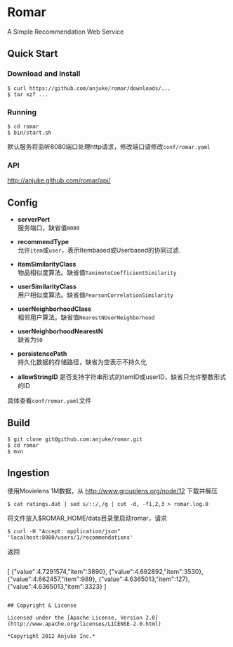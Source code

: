 # Romar

A Simple Recommendation Web Service

## Quick Start

### Download and install

    $ curl https://github.com/anjuke/romar/downloads/...
    $ tar xzf ...

### Running

    $ cd romar
    $ bin/start.sh

默认服务将监听8080端口处理http请求，修改端口请修改`conf/romar.yaml`

### API

http://anjuke.github.com/romar/api/

## Config

 * **serverPort**  
   服务端口，缺省值`8080`

 * **recommendType**  
   允许`item`或`user`，表示Itembased或Userbased的协同过滤.

 * **itemSimilarityClass**  
   物品相似度算法。缺省值`TanimotoCoefficientSimilarity`

 * **userSimilarityClass**  
   用户相似度算法。缺省值`PearsonCorrelationSimilarity`

 * **userNeighborhoodClass**  
   相邻用户算法。缺省值`NearestNUserNeighborhood`

 * **userNeighborhoodNearestN**  
   缺省为`50`

 * **persistencePath**  
   持久化数据的存储路径，缺省为空表示不持久化

 * **allowStringID**
   是否支持字符串形式的itemID或userID，缺省只允许整数形式的ID

具体查看`conf/romar.yaml`文件

## Build

    $ git clone git@github.com:anjuke/romar.git
    $ cd romar
    $ mvn

## Ingestion
使用Movielens 1M数据，从 http://www.grouplens.org/node/12 下载并解压


    $ cat ratings.dat | sed s/::/,/g | cut -d, -f1,2,3 > romar.log.0


将文件放入$ROMAR_HOME/data目录里启动romar，请求

    $ curl -H "Accept: application/json" 'localhost:8080/users/1/recommendations'


返回
>```javascript
[
	{"value":4.7291574,"item":3890},
	{"value":4.692892,"item":3530},
	{"value":4.662457,"item":989},
	{"value":4.6365013,"item":127},
	{"value":4.6365013,"item":3323}
]
```

## Copyright & License

Licensed under the [Apache License, Version 2.0](http://www.apache.org/licenses/LICENSE-2.0.html)

*Copyright 2012 Anjuke Inc.*
